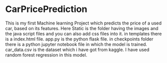 # CarPricePrediction
This is my first Machine learning Project which predicts the price of a used car, based on its features.
Here Static is the folder having the images and the java script files and you can also add css files into it.
in templates there is a index.html file.
app.py is the python flask file.
in checkpoints folder there is a python jupyter notebook file in which the model is trained.
car_data.csv is the dataset which i have got from kaggle.
I have used random forest regression in this model.
